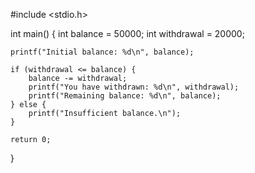 #include <stdio.h>

int main() {
    int balance = 50000;
    int withdrawal = 20000;

    printf("Initial balance: %d\n", balance);
    
    if (withdrawal <= balance) {
        balance -= withdrawal;
        printf("You have withdrawn: %d\n", withdrawal);
        printf("Remaining balance: %d\n", balance);
    } else {
        printf("Insufficient balance.\n");
    }

    return 0;
}

